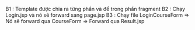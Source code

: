 B1 : Template được chia ra từng phần và để trong phần fragment
B2 : Chạy Login.jsp và nó sẽ forward sang page.jsp
B3 : Chạy file LoginCourseForm => Nó sẽ forward qua CourseForm => Forward qua Result.jsp


